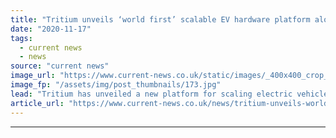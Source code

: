 ```yaml
---
title: "Tritium unveils ‘world first’ scalable EV hardware platform along with next-gen DC fast charger"
date: "2020-11-17"
tags: 
  - current news
  - news
source: "current news"
image_url: "https://www.current-news.co.uk/static/images/_400x400_crop_center-center/Tritium-RTM75-charger-and-executives-Credit-Tritium.jpg"
image_fp: "/assets/img/post_thumbnails/173.jpg"
lead: "​Tritium has unveiled a new platform for scaling electric vehicle (EV) networks, in what it is says is a world first."
article_url: "https://www.current-news.co.uk/news/tritium-unveils-world-first-scalable-ev-hardware-platform-along-with-next-gen-dc-fast-charger?utm_source=rss-feeds&utm_medium=rss&utm_campaign=rss"
---
```


---
